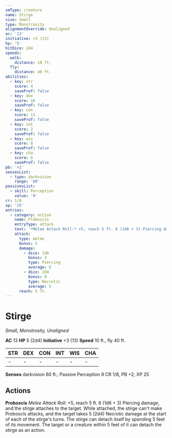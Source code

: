 ```yaml
---
smType: creature
name: Stirge
size: Small
type: Monstrosity
alignmentOverride: Unaligned
ac: '13'
initiative: +3 (13)
hp: '5'
hitDice: 2d4
speeds:
  walk:
    distance: 10 ft.
  fly:
    distance: 40 ft.
abilities:
  - key: str
    score: 4
    saveProf: false
  - key: dex
    score: 16
    saveProf: false
  - key: con
    score: 11
    saveProf: false
  - key: int
    score: 2
    saveProf: false
  - key: wis
    score: 8
    saveProf: false
  - key: cha
    score: 6
    saveProf: false
pb: '+2'
sensesList:
  - type: darkvision
    range: '60'
passivesList:
  - skill: Perception
    value: '9'
cr: 1/8
xp: '25'
entries:
  - category: action
    name: Proboscis
    entryType: attack
    text: '*Melee Attack Roll:* +5, reach 5 ft. 6 (1d6 + 3) Piercing damage, and the stirge attaches to the target. While attached, the stirge can''t make Proboscis attacks, and the target takes 5 (2d4) Necrotic damage at the start of each of the stirge''s turns. The stirge can detach itself by spending 5 feet of its movement. The target or a creature within 5 feet of it can detach the stirge as an action.'
    attack:
      type: melee
      bonus: 5
      damage:
        - dice: 1d6
          bonus: 3
          type: Piercing
          average: 6
        - dice: 2d4
          bonus: 0
          type: Necrotic
          average: 5
      reach: 5 ft.
---
```


# Stirge
*Small, Monstrosity, Unaligned*

**AC** 13
**HP** 5 (2d4)
**Initiative** +3 (13)
**Speed** 10 ft., fly 40 ft.

| STR | DEX | CON | INT | WIS | CHA |
| --- | --- | --- | --- | --- | --- |
| - | - | - | - | - | - |

**Senses** darkvision 60 ft.; Passive Perception 9
CR 1/8, PB +2, XP 25

## Actions

**Proboscis**
*Melee Attack Roll:* +5, reach 5 ft. 6 (1d6 + 3) Piercing damage, and the stirge attaches to the target. While attached, the stirge can't make Proboscis attacks, and the target takes 5 (2d4) Necrotic damage at the start of each of the stirge's turns. The stirge can detach itself by spending 5 feet of its movement. The target or a creature within 5 feet of it can detach the stirge as an action.
